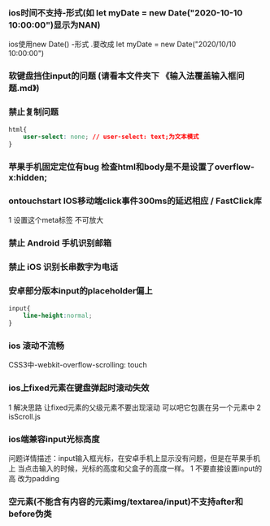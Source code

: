 
### ios时间不支持-形式(如 let myDate = new Date("2020-10-10 10:00:00")显示为NAN)
ios使用new Date() -形式 
    .要改成 let myDate = new Date("2020/10/10 10:00:00")

### 软键盘挡住input的问题 (请看本文件夹下 《输入法覆盖输入框问题.md》)


### 禁止复制问题
```css
html{
    user-select: none; // user-select: text;为文本模式
}
```

### 苹果手机固定定位有bug 检查html和body是不是设置了overflow-x:hidden;

### ontouchstart IOS移动端click事件300ms的延迟相应 / FastClick库
1 <meta name="viewport" content="width=device-width, user-scalable=no"> 设置这个meta标签 不可放大

### 禁止 Android 手机识别邮箱
<meta content="email=no" name="format-detection" />   

### 禁止 iOS 识别长串数字为电话
<meta content="telephone=no" name="format-detection" />

### 安卓部分版本input的placeholder偏上
```css
input{
    line-height:normal;
}
```

### ios 滚动不流畅
CSS3中-webkit-overflow-scrolling: touch


### ios上fixed元素在键盘弹起时滚动失效
1 解决思路 让fixed元素的父级元素不要出现滚动 可以吧它包裹在另一个元素中
2 isScroll.js

### ios端兼容input光标高度
问题详情描述：input输入框光标，在安卓手机上显示没有问题，但是在苹果手机上
当点击输入的时候，光标的高度和父盒子的高度一样。
1 不要直接设置input的高 改为padding


### 空元素(不能含有内容的元素img/textarea/input)不支持after和before伪类